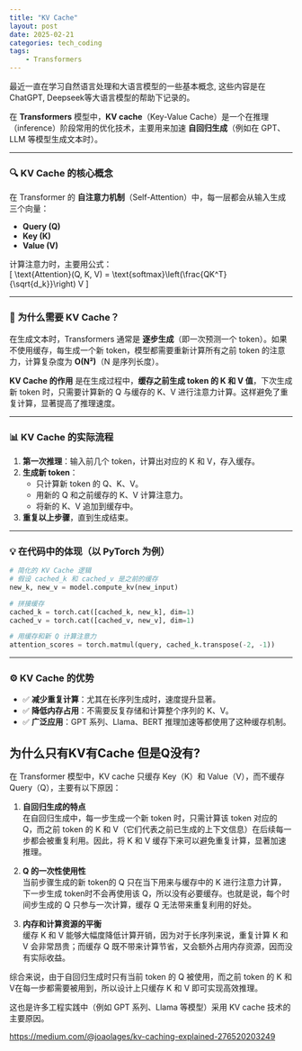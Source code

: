 ```yaml
---
title: "KV Cache"
layout: post
date: 2025-02-21
categories: tech_coding
tags:
    - Transformers
---
```


最近一直在学习自然语言处理和大语言模型的一些基本概念, 这些内容是在ChatGPT, Deepseek等大语言模型的帮助下记录的。


在 **Transformers** 模型中，**KV cache**（Key-Value Cache）是一个在推理（inference）阶段常用的优化技术，主要用来加速 **自回归生成**（例如在 GPT、LLM 等模型生成文本时）。  

---

### 🔍 **KV Cache 的核心概念**

在 Transformer 的 **自注意力机制**（Self-Attention）中，每一层都会从输入生成三个向量：  
- **Query (Q)**  
- **Key (K)**  
- **Value (V)**  

计算注意力时，主要用公式：  
\[
\text{Attention}(Q, K, V) = \text{softmax}\left(\frac{QK^T}{\sqrt{d_k}}\right) V
\]

---

### 🚀 **为什么需要 KV Cache？**

在生成文本时，Transformers 通常是 **逐步生成**（即一次预测一个 token）。如果不使用缓存，每生成一个新 token，模型都需要重新计算所有之前 token 的注意力，计算复杂度为 **O(N²)**（N 是序列长度）。

**KV Cache 的作用** 是在生成过程中，**缓存之前生成 token 的 K 和 V 值**，下次生成新 token 时，只需要计算新的 Q 与缓存的 K、V 进行注意力计算。这样避免了重复计算，显著提高了推理速度。  

---

### 📊 **KV Cache 的实际流程**

1. **第一次推理**：输入前几个 token，计算出对应的 K 和 V，存入缓存。  
2. **生成新 token**：
   - 只计算新 token 的 Q、K、V。
   - 用新的 Q 和之前缓存的 K、V 计算注意力。
   - 将新的 K、V 追加到缓存中。
3. **重复以上步骤**，直到生成结束。

---

### 💡 **在代码中的体现（以 PyTorch 为例）**

```python
# 简化的 KV Cache 逻辑
# 假设 cached_k 和 cached_v 是之前的缓存
new_k, new_v = model.compute_kv(new_input)

# 拼接缓存
cached_k = torch.cat([cached_k, new_k], dim=1)
cached_v = torch.cat([cached_v, new_v], dim=1)

# 用缓存和新 Q 计算注意力
attention_scores = torch.matmul(query, cached_k.transpose(-2, -1))
```

---

### ⚙️ **KV Cache 的优势**

- ✅ **减少重复计算**：尤其在长序列生成时，速度提升显著。  
- ✅ **降低内存占用**：不需要反复存储和计算整个序列的 K、V。  
- ✅ **广泛应用**：GPT 系列、Llama、BERT 推理加速等都使用了这种缓存机制。  


## 为什么只有KV有Cache 但是Q没有?
在 Transformer 模型中，KV cache 只缓存 Key（K）和 Value（V），而不缓存 Query（Q），主要有以下原因：

1. **自回归生成的特点**  
   在自回归生成中，每一步生成一个新 token 时，只需计算该 token 对应的 Q，而之前 token 的 K 和 V（它们代表之前已生成的上下文信息）在后续每一步都会被重复利用。因此，将 K 和 V 缓存下来可以避免重复计算，显著加速推理。

2. **Q 的一次性使用性**  
   当前步骤生成的新 token的 Q 只在当下用来与缓存中的 K 进行注意力计算，下一步生成 token时不会再使用该 Q，所以没有必要缓存。也就是说，每个时间步生成的 Q 只参与一次计算，缓存 Q 无法带来重复利用的好处。

3. **内存和计算资源的平衡**  
   缓存 K 和 V 能够大幅度降低计算开销，因为对于长序列来说，重复计算 K 和 V 会非常昂贵；而缓存 Q 既不带来计算节省，又会额外占用内存资源，因而没有实际收益。

综合来说，由于自回归生成时只有当前 token 的 Q 被使用，而之前 token 的 K 和 V在每一步都需要被用到，所以设计上只缓存 K 和 V 即可实现高效推理。

这也是许多工程实践中（例如 GPT 系列、Llama 等模型）采用 KV cache 技术的主要原因。  


https://medium.com/@joaolages/kv-caching-explained-276520203249